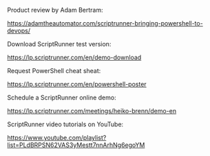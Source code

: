 Product review by Adam Bertram:

https://adamtheautomator.com/scriptrunner-bringing-powershell-to-devops/

Download ScriptRunner test version:

https://lp.scriptrunner.com/en/demo-download

Request PowerShell cheat sheat:

https://lp.scriptrunner.com/en/powershell-poster

Schedule a ScriptRunner online demo:

https://lp.scriptrunner.com/meetings/heiko-brenn/demo-en

ScriptRunner video tutorials on YouTube:

https://www.youtube.com/playlist?list=PLdBRPSN62VAS3yMestt7nnArhNg6egoYM
